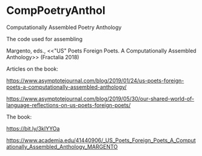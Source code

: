 # CompPoetryAnthol
Computationally Assembled Poetry Anthology 

The code used for assembling 

Margento, eds., <<"US" Poets Foreign Poets. A Computationally Assembled Anthology>> (Fractalia 2018)


Articles on the book:

https://www.asymptotejournal.com/blog/2019/01/24/us-poets-foreign-poets-a-computationally-assembled-anthology/

https://www.asymptotejournal.com/blog/2019/05/30/our-shared-world-of-language-reflections-on-us-poets-foreign-poets/


The book:

https://bit.ly/3klYYOa

https://www.academia.edu/41440906/_US_Poets_Foreign_Poets_A_Computationally_Assembled_Anthology_MARGENTO 
